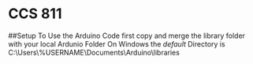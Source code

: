 # CCS 811
##Setup
To Use the Arduino Code first copy and merge the library folder with your local Ardunio Folder
On Windows the *default* Directory is C:\\Users\\%USERNAME\\Documents\\Arduino\\libraries
